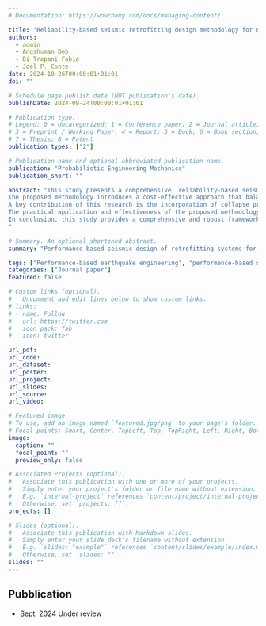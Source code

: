 ```yaml
---
# Documentation: https://wowchemy.com/docs/managing-content/

title: "Reliability-based seismic retrofitting design methodology for non-ductile reinforced concrete frame structures"
authors:
  - admin
  - Angshuman Deb
  - Di Trapani Fabio
  - Joel P. Conte
date: 2024-10-26T00:00:01+01:01
doi: ""

# Schedule page publish date (NOT publication's date).
publishDate: 2024-09-24T00:00:01+01:01

# Publication type.
# Legend: 0 = Uncategorized; 1 = Conference paper; 2 = Journal article;
# 3 = Preprint / Working Paper; 4 = Report; 5 = Book; 6 = Book section;
# 7 = Thesis; 8 = Patent
publication_types: ["2"]

# Publication name and optional abbreviated publication name.
publication: "Probabilistic Engineering Mechanics"
publication_short: ""

abstract: "This study presents a comprehensive, reliability-based seismic retrofitting design methodology specifically tailored for non-ductile reinforced concrete frame structures. By leveraging the Performance-Based Earthquake Engineering (PBEE) framework, traditionally used for the seismic safety assessment of existing structures (e.g., buildings, bridges) and the seismic evaluation & design of new ones, this research extends its innovative application to the seismic retrofitting of older, non-code-compliant structures. The importance of this extension lies in the growing need to enhance the seismic resilience of aging infrastructure, which is critical for mitigating risks in earthquake-prone regions.
The proposed methodology introduces a cost-effective approach that balances seismic performance, quantified by the Mean Return Period (MRP) of limit state exceedances, against retrofit costs. This approach helps identify optimal retrofit strategies that meet or exceed target MRPs at minimal costs, offering a practical solution to engineers and decision-makers. 
A key contribution of this research is the incorporation of collapse probability into the PBEE framework, providing a more comprehensive assessment of seismic risk. This is especially important for existing non-ductile structures, which are often more vulnerable due to inadequate seismic detailing. The methodology addresses these vulnerabilities, ensuring that retrofit strategies not only improve structural performance but also elevate the overall structural safety under seismic loads to the required level.
The practical application and effectiveness of the proposed methodology are demonstrated through a detailed case study. The case study showcases a performance-based seismic retrofitting design that is both computationally efficient and accurate. The results validate the approach, underscoring its potential to transform current practices in the seismic retrofitting of non-ductile reinforced concrete frames.
In conclusion, this study provides a comprehensive and robust framework for the seismic retrofitting of existing structures, balancing performance and cost. It contributes to the development of resilient infrastructure by offering a scientifically rigorous, economically viable, and practically implementable solution. This framework is poised to significantly impact the safety and resilience of aging buildings in earthquake-prone areas, promoting sustainable development and risk mitigation.
"

# Summary. An optional shortened abstract.
summary: "Performance-based seismic design of retrofitting systems for existing structures"

tags: ["Performance-based earthquake engineering", "performance-based seismic design", "seismic retrofitting", "non-ductile frame structures", "existing structures", "steel braces"]
categories: ["Journal paper"]
featured: false

# Custom links (optional).
#   Uncomment and edit lines below to show custom links.
# links:
# - name: Follow
#   url: https://twitter.com
#   icon_pack: fab
#   icon: twitter

url_pdf:
url_code:
url_dataset:
url_poster:
url_project:
url_slides:
url_source:
url_video:

# Featured image
# To use, add an image named `featured.jpg/png` to your page's folder. 
# Focal points: Smart, Center, TopLeft, Top, TopRight, Left, Right, BottomLeft, Bottom, BottomRight.
image:
  caption: ""
  focal_point: ""
  preview_only: false

# Associated Projects (optional).
#   Associate this publication with one or more of your projects.
#   Simply enter your project's folder or file name without extension.
#   E.g. `internal-project` references `content/project/internal-project/index.md`.
#   Otherwise, set `projects: []`.
projects: []

# Slides (optional).
#   Associate this publication with Markdown slides.
#   Simply enter your slide deck's filename without extension.
#   E.g. `slides: "example"` references `content/slides/example/index.md`.
#   Otherwise, set `slides: ""`.
slides: ""
---
```






<!-- ## **Highlights**   -->

## **Pubblication**

- Sept. 2024 Under review

